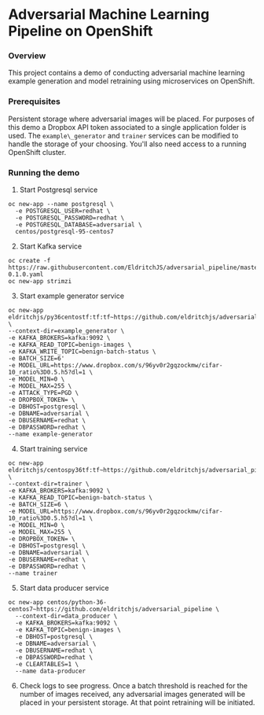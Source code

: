 # Adversarial Machine Learning Pipeline on OpenShift

### Overview
This project contains a demo of conducting adversarial machine learning example generation and model retraining using microservices on OpenShift. 

### Prerequisites

Persistent storage where adversarial images will be placed. For purposes of this demo a Dropbox API token associated to a single application folder is used. The `example\_generator` and `trainer` services can be modified to handle the storage of your choosing. You'll also need access to a running OpenShift cluster. 

### Running the demo

1. Start Postgresql service
```
oc new-app --name postgresql \
  -e POSTGRESQL_USER=redhat \
  -e POSTGRESQL_PASSWORD=redhat \
  -e POSTGRESQL_DATABASE=adversarial \
  centos/postgresql-95-centos7
```

2. Start Kafka service
```
oc create -f https://raw.githubusercontent.com/EldritchJS/adversarial_pipeline/master/openshift_templates/strimzi-0.1.0.yaml
oc new-app strimzi
```

3. Start example generator service

```
oc new-app eldritchjs/py36centostf:tf:tf~https://github.com/eldritchjs/adversarial_pipeline \
--context-dir=example_generator \
-e KAFKA_BROKERS=kafka:9092 \
-e KAFKA_READ_TOPIC=benign-images \
-e KAFKA_WRITE_TOPIC=benign-batch-status \
-e BATCH_SIZE=6'
-e MODEL_URL=https://www.dropbox.com/s/96yv0r2gqzockmw/cifar-10_ratio%3D0.5.h5?dl=1 \
-e MODEL_MIN=0 \
-e MODEL_MAX=255 \
-e ATTACK_TYPE=PGD \
-e DROPBOX_TOKEN= \
-e DBHOST=postgresql \
-e DBNAME=adversarial \
-e DBUSERNAME=redhat \
-e DBPASSWORD=redhat \
--name example-generator
```

4. Start training service

```
oc new-app eldritchjs/centospy36tf:tf~https://github.com/eldritchjs/adversarial_pipeline \
--context-dir=trainer \
-e KAFKA_BROKERS=kafka:9092 \
-e KAFKA_READ_TOPIC=benign-batch-status \
-e BATCH_SIZE=6 \
-e MODEL_URL=https://www.dropbox.com/s/96yv0r2gqzockmw/cifar-10_ratio%3D0.5.h5?dl=1 \
-e MODEL_MIN=0 \
-e MODEL_MAX=255 \
-e DROPBOX_TOKEN= \
-e DBHOST=postgresql \
-e DBNAME=adversarial \
-e DBUSERNAME=redhat \
-e DBPASSWORD=redhat \
--name trainer
```

5. Start data producer service

```
oc new-app centos/python-36-centos7~https://github.com/eldritchjs/adversarial_pipeline \
  --context-dir=data_producer \
  -e KAFKA_BROKERS=kafka:9092 \
  -e KAFKA_TOPIC=benign-images \
  -e DBHOST=postgresql \
  -e DBNAME=adversarial \
  -e DBUSERNAME=redhat \
  -e DBPASSWORD=redhat \
  -e CLEARTABLES=1 \
  --name data-producer
```

6. Check logs to see progress. Once a batch threshold is reached for the number of images received, any adversarial images generated will be placed in your persistent storage. At that point retraining will be initiated.
  

